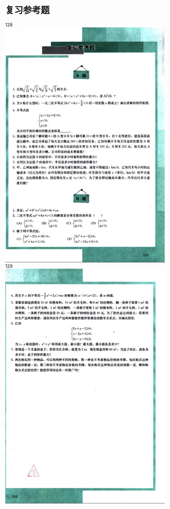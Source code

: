# 复习参考题

128
![128](../../book/人教版高中数学A版必修5/人教版高中数学A版必修5_128.png)
129
![129](../../book/人教版高中数学A版必修5/人教版高中数学A版必修5_129.png)